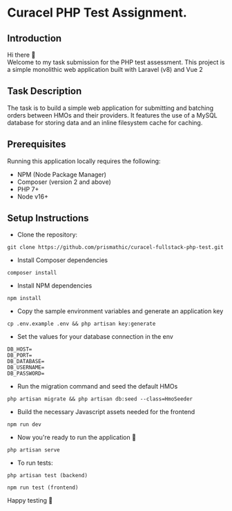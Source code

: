 # Curacel PHP Test Assignment.

## Introduction

Hi there 👋 <br>
Welcome to my task submission for the PHP test assessment. This project is a simple monolithic web application built with Laravel (v8) and Vue 2

## Task Description

The task is to build a simple web application for submitting and batching orders between HMOs and their providers. It features the use of a MySQL database for storing data and an inline filesystem cache for caching.

## Prerequisites

Running this application locally requires the following:

-   NPM (Node Package Manager)
-   Composer (version 2 and above)
-   PHP 7+
-   Node v16+

## Setup Instructions

-   Clone the repository:

```
git clone https://github.com/prismathic/curacel-fullstack-php-test.git
```

-   Install Composer dependencies

```
composer install
```

-   Install NPM dependencies

```
npm install
```

-   Copy the sample environment variables and generate an application key

```
cp .env.example .env && php artisan key:generate
```

-   Set the values for your database connection in the env

```
DB_HOST=
DB_PORT=
DB_DATABASE=
DB_USERNAME=
DB_PASSWORD=
```

-   Run the migration command and seed the default HMOs

```
php artisan migrate && php artisan db:seed --class=HmoSeeder
```

-   Build the necessary Javascript assets needed for the frontend

```
npm run dev
```

-   Now you're ready to run the application 🎉

```
php artisan serve
```

-   To run tests:

```
php artisan test (backend)

npm run test (frontend)
```

<p>Happy testing 🎉</p>
